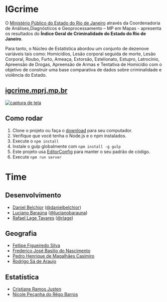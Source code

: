 # IGcrime

O [Ministério Público do Estado do Rio de Janeiro](http://www.mprj.mp.br/) através da Coordenadoria de Análises,Diagnósticos e Geoprocessamento – MP em Mapas - apresenta os resultados do __Índice Geral de Criminalidade do Estado do Rio de Janeiro__.

Para tanto, o Núcleo de Estatística abordou um conjunto de dezenove variáveis tais como: Homicídios, Lesão corporal seguida de morte, Lesão Corporal, Roubo, Furto, Ameaça, Extorsão, Estelionato, Estupro, Latrocínio, Apreensão de Drogas, Apreensão de Armas e Tentativa de Homicídio com o objetivo de construir uma base comparativa de dados sobre criminalidade e violência do Estado.

## [igcrime.mprj.mp.br](http://igcrime.mprj.mp.br/)
[![captura de tela](https://user-images.githubusercontent.com/397851/31203573-26eb068a-a93e-11e7-8971-6324e346b8fc.png)](http://igcrime.mprj.mp.br/)

## Como rodar

1. Clone o projeto ou faça o [download](https://github.com/MinisterioPublicoRJ/igcrime/archive/master.zip) para seu computador.
1. Verifique que você tenha o Node.js e o npm instalados.
1. Execute o `npm install`
1. Instale o gulp globalmente com `npm install -g gulp`
1. Este projeto usa [EditorConfig](http://editorconfig.org/) para manter o seu padrão de código.
1. Execute `npm run server`

# Time

## Desenvolvimento
- [Daniel Belchior](https://www.linkedin.com/in/danielbelchior/) ([@danielbelchior](https://github.com/danielbelchior))
- [Luciano Baraúna](https://www.linkedin.com/in/lucianobarauna/) ([@lucianobarauna](https://github.com/lucianobarauna))
- [Rafael Lage Tavares](https://www.linkedin.com/in/rltrafael/) ([@rlage](https://github.com/rlage))

## Geografia

- [Fellipe Figueiredo Silva](https://www.linkedin.com/in/fellipe-figueiredo-silva-9a8981106/)
- [Frederico José Basilio do Nascimento](https://www.linkedin.com/in/frederico-nascimento-b214262b/)
- [Pedro Henrique de Magalhães Casimiro](https://www.linkedin.com/in/pedro-henrique-de-magalh%C3%A3es-casimiro-7b7b4512a/)
- [Rodrigo Sá de Araujo](https://www.linkedin.com/in/rodrigo-araujo-61338a141/)


## Estatística

- [Cristiane Ramos Justen](https://www.linkedin.com/in/cristiane-ramos-justen-145451122/)
- [Nicole Peçanha do Rêgo Barros](http://lattes.cnpq.br/0330661247598507)

